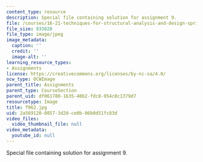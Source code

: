 ```yaml
---
content_type: resource
description: Special file containing solution for assignment 9.
file: /courses/16-21-techniques-for-structural-analysis-and-design-spring-2005/2a56912008573d20ce0b06b0d51fc83d_T962.jpg
file_size: 933828
file_type: image/jpeg
image_metadata:
  caption: ''
  credit: ''
  image-alt: ''
learning_resource_types:
- Assignments
license: https://creativecommons.org/licenses/by-nc-sa/4.0/
ocw_type: OCWImage
parent_title: Assignments
parent_type: CourseSection
parent_uid: df061780-1635-40b2-fdc8-954c8c1379d7
resourcetype: Image
title: T962.jpg
uid: 2a569120-0857-3d20-ce0b-06b0d51fc83d
video_files:
  video_thumbnail_file: null
video_metadata:
  youtube_id: null
---
```

Special file containing solution for assignment 9.